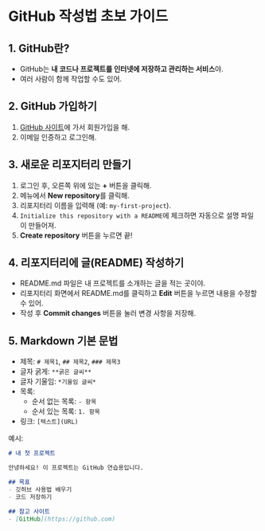 # GitHub 작성법 초보 가이드

## 1. GitHub란?
- GitHub는 **내 코드나 프로젝트를 인터넷에 저장하고 관리하는 서비스**야.
- 여러 사람이 함께 작업할 수도 있어.

## 2. GitHub 가입하기
1. [GitHub 사이트](https://github.com)에 가서 회원가입을 해.
2. 이메일 인증하고 로그인해.

## 3. 새로운 리포지터리 만들기
1. 로그인 후, 오른쪽 위에 있는 **+** 버튼을 클릭해.
2. 메뉴에서 **New repository**를 클릭해.
3. 리포지터리 이름을 입력해 (예: `my-first-project`).
4. `Initialize this repository with a README`에 체크하면 자동으로 설명 파일이 만들어져.
5. **Create repository** 버튼을 누르면 끝!

## 4. 리포지터리에 글(README) 작성하기
- README.md 파일은 내 프로젝트를 소개하는 글을 적는 곳이야.
- 리포지터리 화면에서 README.md를 클릭하고 **Edit** 버튼을 누르면 내용을 수정할 수 있어.
- 작성 후 **Commit changes** 버튼을 눌러 변경 사항을 저장해.

## 5. Markdown 기본 문법
- 제목: `# 제목1`, `## 제목2`, `### 제목3`
- 글자 굵게: `**굵은 글씨**`
- 글자 기울임: `*기울임 글씨*`
- 목록:
  - 순서 없는 목록: `- 항목`
  - 순서 있는 목록: `1. 항목`
- 링크: `[텍스트](URL)`

예시:
```markdown
# 내 첫 프로젝트

안녕하세요! 이 프로젝트는 GitHub 연습용입니다.

## 목표
- 깃허브 사용법 배우기
- 코드 저장하기

## 참고 사이트
- [GitHub](https://github.com)
